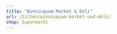 ```yaml
---
title: "Winnisquam Market & Deli"
url: /tilton/winnisquam-market-und-deli/
shop: Supermarkt
---
```

